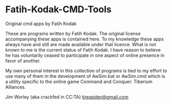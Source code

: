 # Fatih-Kodak-CMD-Tools
Original cmd apps by Fatih Kodak

These are programs written by Fatih Kodak. The original license accompanying these apps is contained here. To my knowledge these apps always have and still are made available under that licence. What is not known to me is the current status of Fatih Kodak. I have reason to believe he has voluntarily ceased to participate in one aspect of online presence in favor of another.  

My own personal interest in this collection of programs is tied to my effort to use many of them in the development of AwSim.bat or AwSim.cmd which is a utility specific to the online game Command and Conquer: Tiberium Alliances.

Jim Worley (aka crackfed in CC:TA)
tirespider@gmail.com
